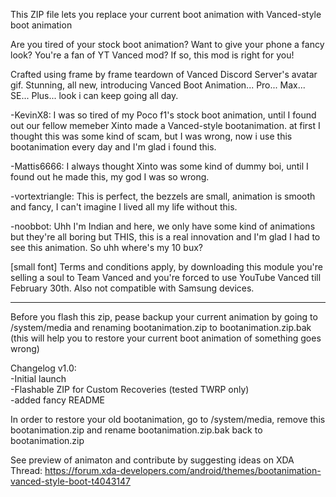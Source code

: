 This ZIP file lets you replace your current boot animation with Vanced-style boot animation

Are you tired of your stock boot animation?
Want to give your phone a fancy look?
You're a fan of YT Vanced mod?
If so, this mod is right for you!

Crafted using frame by frame teardown of Vanced Discord Server's avatar gif. Stunning, all new, introducing Vanced Boot Animation... Pro... Max... SE... Plus... look i can keep going all day.

-KevinX8: I was so tired of my Poco f1's stock boot animation, until I found out our fellow memeber Xinto made a Vanced-style bootanimation. at first I thought this was some kind of scam, but I was wrong, now i use this bootanimation every day and I'm glad i found this.

-Mattis6666: I always thought Xinto was some kind of dummy boi, until I found out he made this, my god I was so wrong.

-vortextriangle: This is perfect, the bezzels are small, animation is smooth and fancy, I can't imagine I lived all my life without this.

-noobbot: Uhh I'm Indian and here, we only have some kind of animations but they're all boring but THIS, this is a real innovation and I'm glad I had to see this animation. So uhh where's my 10 bux?

[small font] Terms and conditions apply, by downloading this module you're selling a soul to Team Vanced and you're forced to use YouTube Vanced till February 30th. Also not compatible with Samsung devices.

---------------------------------------------------------------------------------------

Before you flash this zip, pease backup your current animation by going to /system/media and renaming bootanimation.zip to bootanimation.zip.bak (this will help you to restore your current boot animation of something goes wrong)

Changelog v1.0:  
-Initial launch  
-Flashable ZIP for Custom Recoveries (tested TWRP only)  
-added fancy README

In order to restore your old bootanimation, go to /system/media, remove this bootanimation.zip and rename bootanimation.zip.bak back to bootanimation.zip

See preview of animaton and contribute by suggesting ideas on XDA Thread:
https://forum.xda-developers.com/android/themes/bootanimation-vanced-style-boot-t4043147

